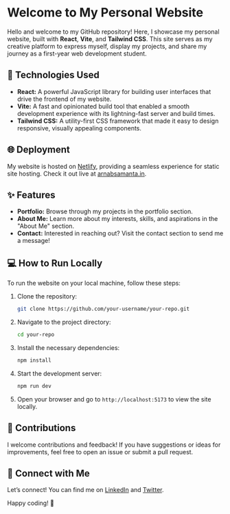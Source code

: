 # Welcome to My Personal Website

Hello and welcome to my GitHub repository! Here, I showcase my personal website, built with **React**, **Vite**, and **Tailwind CSS**. This site serves as my creative platform to express myself, display my projects, and share my journey as a first-year web development student.

## 🚀 Technologies Used

- **React:** A powerful JavaScript library for building user interfaces that drive the frontend of my website.
- **Vite:** A fast and opinionated build tool that enabled a smooth development experience with its lightning-fast server and build times.
- **Tailwind CSS:** A utility-first CSS framework that made it easy to design responsive, visually appealing components.

## 🌐 Deployment

My website is hosted on [Netlify](https://www.netlify.com/), providing a seamless experience for static site hosting. Check it out live at [arnabsamanta.in](https://arnabsamanta.in/).

## ✨ Features

- **Portfolio:** Browse through my projects in the portfolio section.
- **About Me:** Learn more about my interests, skills, and aspirations in the "About Me" section.
- **Contact:** Interested in reaching out? Visit the contact section to send me a message!

## 💻 How to Run Locally

To run the website on your local machine, follow these steps:

1. Clone the repository:
   ```bash
   git clone https://github.com/your-username/your-repo.git
   ```
2. Navigate to the project directory:
   ```bash
   cd your-repo
   ```
3. Install the necessary dependencies:
   ```bash
   npm install
   ```
4. Start the development server:
   ```bash
   npm run dev
   ```
5. Open your browser and go to `http://localhost:5173` to view the site locally.

## 🤝 Contributions

I welcome contributions and feedback! If you have suggestions or ideas for improvements, feel free to open an issue or submit a pull request.

## 📱 Connect with Me

Let’s connect! You can find me on [LinkedIn](https://www.linkedin.com/in/arnabsmnta/) and [Twitter](https://twitter.com/I_codefullstack).

Happy coding! 🚀
